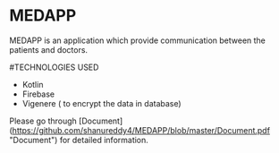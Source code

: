 # MEDAPP
MEDAPP is an application which provide communication between the patients and doctors.

#TECHNOLOGIES USED

 - Kotlin
 - Firebase
 - Vigenere ( to encrypt the data in database)
 
 Please go through [Document] (https://github.com/shanureddy4/MEDAPP/blob/master/Document.pdf "Document") for detailed information.
